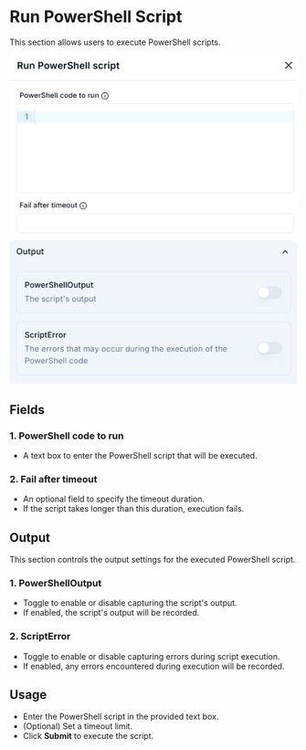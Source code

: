 # Run PowerShell Script

This section allows users to execute PowerShell scripts.

![alt text](run-powershell-script1-1.png)
![alt text](run-powershell-script2-1.png)

## Fields

### 1. PowerShell code to run

- A text box to enter the PowerShell script that will be executed.

### 2. Fail after timeout

- An optional field to specify the timeout duration.  
- If the script takes longer than this duration, execution fails.

## Output

This section controls the output settings for the executed PowerShell script.

### 1. **PowerShellOutput**

- Toggle to enable or disable capturing the script's output.  
- If enabled, the script's output will be recorded.

### 2. **ScriptError**

- Toggle to enable or disable capturing errors during script execution.  
- If enabled, any errors encountered during execution will be recorded.

## Usage

- Enter the PowerShell script in the provided text box.
- (Optional) Set a timeout limit.
- Click **Submit** to execute the script.
